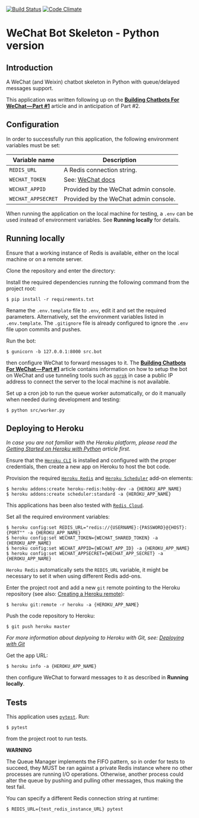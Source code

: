[![Build Status](https://travis-ci.org/edonosotti/wechat-bot-skeleton-python.svg?branch=master)](https://travis-ci.org/edonosotti/wechat-bot-skeleton-python)
[![Code Climate](https://codeclimate.com/github/edonosotti/wechat-bot-skeleton-python/badges/gpa.svg)](https://codeclimate.com/github/edonosotti/wechat-bot-skeleton-python)

# WeChat Bot Skeleton - Python version

## Introduction

A WeChat (and Weixin) chatbot skeleton in Python with queue/delayed messages support.

This application was written following up on the [**Building Chatbots For WeChat — Part #1**](https://chatbotsmagazine.com/building-chatbots-for-wechat-part-1-dba8f160349) article and in anticipation of Part #2.

## Configuration

In order to successfully run this application, the following environment variables must be set:

| Variable name      | Description                                                                      |
|--------------------|----------------------------------------------------------------------------------|
| `REDIS_URL`        | A Redis connection string.                                                       |
| `WECHAT_TOKEN`     | See: [WeChat docs](http://admin.wechat.com/wiki/index.php?title=Getting_Started) |
| `WECHAT_APPID`     | Provided by the WeChat admin console.                                            |
| `WECHAT_APPSECRET` | Provided by the WeChat admin console.                                            |

When running the application on the local machine for testing, a `.env` can be used instead of environment variables. See **Running locally** for details.

## Running locally

Ensure that a working instance of Redis is available, either on the local machine or on a remote server.

Clone the repository and enter the directory:

Install the required dependencies running the following command from the project root:

```
$ pip install -r requirements.txt
```

Rename the `.env.template` file to `.env`, edit it and set the required parameters.
Alternatively, set the environment variables listed in `.env.template`.
The `.gitignore` file is already configured to ignore the `.env` file upon commits and pushes.

Run the bot:

```
$ gunicorn -b 127.0.0.1:8000 src.bot
```

then configure WeChat to forward messages to it. The [**Building Chatbots For WeChat — Part #1**](https://chatbotsmagazine.com/building-chatbots-for-wechat-part-1-dba8f160349) article contains information on how to setup the bot on WeChat and use tunneling tools such as [`ngrok`](https://ngrok.com) in case a public IP address to connect the server to the local machine is not available.

Set up a cron job to run the queue worker automatically, or do it manually when needed during development and testing:

```
$ python src/worker.py
```

## Deploying to Heroku

*In case you are not familiar with the Heroku platform, please read the [Getting Started on Heroku with Python](https://devcenter.heroku.com/articles/getting-started-with-python) article first.*

Ensure that the [`Heroku CLI`](https://devcenter.heroku.com/articles/heroku-cli) is installed and configured with the proper credentials, then create a new app on Heroku to host the bot code.

Provision the required [`Heroku Redis`](https://elements.heroku.com/addons/heroku-redis) and [`Heroku Scheduler`](https://elements.heroku.com/addons/scheduler) add-on elements:

```
$ heroku addons:create heroku-redis:hobby-dev -a {HEROKU_APP_NAME}
$ heroku addons:create scheduler:standard -a {HEROKU_APP_NAME}
```

This applications has been also tested with [`Redis Cloud`](https://elements.heroku.com/addons/rediscloud).

Set all the required environment variables:

```
$ heroku config:set REDIS_URL="redis://{USERNAME}:{PASSWORD}@{HOST}:{PORT"" -a {HEROKU_APP_NAME}
$ heroku config:set WECHAT_TOKEN={WECHAT_SHARED_TOKEN} -a {HEROKU_APP_NAME}
$ heroku config:set WECHAT_APPID={WECHAT_APP_ID} -a {HEROKU_APP_NAME}
$ heroku config:set WECHAT_APPSECRET={WECHAT_APP_SECRET} -a {HEROKU_APP_NAME}
```

`Heroku Redis` automatically sets the `REDIS_URL` variable, it might be necessary to set it when using different Redis add-ons.

Enter the project root and add a new `git` remote pointing to the Heroku repository (see also: [Creating a Heroku remote](https://devcenter.heroku.com/articles/git#creating-a-heroku-remote)):

```
$ heroku git:remote -r heroku -a {HEROKU_APP_NAME}
```

Push the code repository to Heroku:

```
$ git push heroku master
```

*For more information about deplyoing to Heroku with Git, see: [Deploying with Git](https://devcenter.heroku.com/articles/git)*

Get the app URL:

```
$ heroku info -a {HEROKU_APP_NAME}
```

then configure WeChat to forward messages to it as described in **Running locally**.

## Tests

This application uses [`pytest`](https://pytest.org). Run:

```
$ pytest
```

from the project root to run tests.

**WARNING**

The Queue Manager implements the FIFO pattern, so in order for tests to succeed, they MUST be ran against a private Redis instance where no other processes are running I/O operations. Otherwise, another process could alter the queue by pushing and pulling other messages, thus making the test fail.

You can specify a different Redis connection string at runtime:

```
$ REDIS_URL={test_redis_instance_URL} pytest
```
